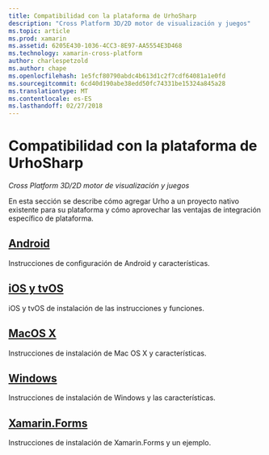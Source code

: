 ```yaml
---
title: Compatibilidad con la plataforma de UrhoSharp
description: "Cross Platform 3D/2D motor de visualización y juegos"
ms.topic: article
ms.prod: xamarin
ms.assetid: 6205E430-1036-4CC3-8E97-AA5554E3D468
ms.technology: xamarin-cross-platform
author: charlespetzold
ms.author: chape
ms.openlocfilehash: 1e5fcf80790abdc4b613d1c2f7cdf64081a1e0fd
ms.sourcegitcommit: 6cd40d190abe38edd50fc74331be15324a845a28
ms.translationtype: MT
ms.contentlocale: es-ES
ms.lasthandoff: 02/27/2018
---
```

# <a name="urhosharp-platform-support"></a>Compatibilidad con la plataforma de UrhoSharp

_Cross Platform 3D/2D motor de visualización y juegos_

En esta sección se describe cómo agregar Urho a un proyecto nativo existente para su plataforma y cómo aprovechar las ventajas de integración específico de plataforma.

## <a name="androidgraphics-gamesurhosharpplatformandroidmd"></a>[Android](~/graphics-games/urhosharp/platform/android.md)

Instrucciones de configuración de Android y características.

## <a name="ios-and-tvosgraphics-gamesurhosharpplatformiosmd"></a>[iOS y tvOS](~/graphics-games/urhosharp/platform/ios.md)

iOS y tvOS de instalación de las instrucciones y funciones.

## <a name="macos-xgraphics-gamesurhosharpplatformmacmd"></a>[MacOS X](~/graphics-games/urhosharp/platform/mac.md)

Instrucciones de instalación de Mac OS X y características.

## <a name="windowsgraphics-gamesurhosharpplatformwindowsmd"></a>[Windows](~/graphics-games/urhosharp/platform/windows.md)

Instrucciones de instalación de Windows y las características.

## <a name="xamarinformsgraphics-gamesurhosharpplatformxamarin-formsmd"></a>[Xamarin.Forms](~/graphics-games/urhosharp/platform/xamarin-forms.md)

Instrucciones de instalación de Xamarin.Forms y un ejemplo.

